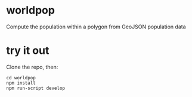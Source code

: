 # worldpop
Compute the population within a polygon from GeoJSON population data

# try it out
Clone the repo, then:
```
cd worldpop
npm install
npm run-script develop
```


